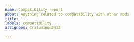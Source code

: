 ```yaml
---
name: Compatibility report
about: Anything related to compatibility with other mods
title: ''
labels: compatibility
assignees: Craluminum2413

---
```




